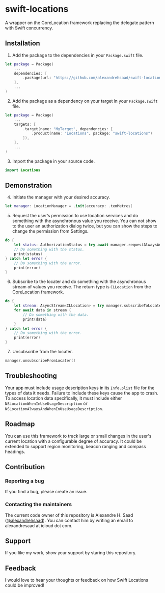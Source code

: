 # swift-locations

A wrapper on the CoreLocation framework replacing the delegate pattern with Swift concurrency.

## Installation

1. Add the package to the dependencies in your `Package.swift` file.

```swift
let package = Package(
    ...
    dependencies: [
        .package(url: "https://github.com/alexandrehsaad/swift-locations.git", branch: "main")
    ],
    ...
)
```

2. Add the package as a dependency on your target in your `Package.swift` file.

```swift
let package = Package(
    ...
    targets: [
        .target(name: "MyTarget", dependencies: [
            .product(name: "Locations", package: "swift-locations")
        ]),
    ],
    ...
)
```

3. Import the package in your source code.

```swift
import Locations
```

## Demonstration

4. Initiate the manager with your desired accuracy.

```swift
let manager: LocationManager = .init(accuracy: .tenMetres)
```

5. Request the user’s permission to use location services and do something with the asynchronous value you receive. You can not show to the user an authorization dialog twice, but you can show the steps to change the permission from Settings.

```swift
do {
    let status: AuthorizationStatus = try await manager.requestAlwaysAuthorization()
    // Do something with the status.
    print(status)
} catch let error {
    // Do something with the error.
    print(error)
}
```

6. Subscribe to the locater and do something with the asynchronous stream of values you receive. The return type is `CLLocation` from the CoreLocation framework.

```swift
do {
    let stream: AsyncStream<CLLocation> = try manager.subscribeToLocater()
    for await data in stream {
        // Do something with the data.
        print(data)
    }
} catch let error {
    // Do something with the error.
    print(error)
}
```

7. Unsubscribe from the locater.

```swift
manager.unsubscribeFromLocater()
```

## Troubleshooting

Your app must include usage description keys in its `Info.plist` file for the types of data it needs. Failure to include these keys cause the app to crash. To access location data specifically, it must include either `NSLocationWhenInUseUsageDescription` or `NSLocationAlwaysAndWhenInUseUsageDescription`.

## Roadmap

You can use this framework to track large or small changes in the user's current location with a configurable degree of accuracy. It could be extended to support region monitoring, beacon ranging and compass headings.

## Contribution

### Reporting a bug

If you find a bug, please create an issue.

### Contacting the maintainers

The current code owner of this repository is Alexandre H. Saad ([@alexandrehsaad](https://github.com/alexandrehsaad)). You can contact him by writing an email to alexandresaad at icloud dot com.

## Support

If you like my work, show your support by staring this repository.
 
## Feedback

I would love to hear your thoughts or feedback on how Swift Locations could be improved!
